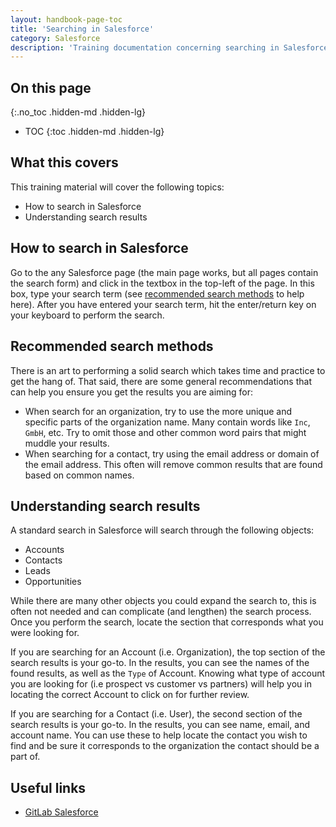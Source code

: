 ```yaml
---
layout: handbook-page-toc
title: 'Searching in Salesforce'
category: Salesforce
description: 'Training documentation concerning searching in Salesforce'
---
```


## On this page
{:.no_toc .hidden-md .hidden-lg}

- TOC
{:toc .hidden-md .hidden-lg}

## What this covers

This training material will cover the following topics:

* How to search in Salesforce
* Understanding search results

## How to search in Salesforce

Go to the any Salesforce page (the main page works, but all pages contain the
search form) and click in the textbox in the top-left of the page. In this box,
type your search term (see
[recommended search methods](#recommended-search-methods) to help here). After
you have entered your search term, hit the enter/return key on your keyboard to
perform the search.

## Recommended search methods

There is an art to performing a solid search which takes time and practice to
get the hang of. That said, there are some general recommendations that can
help you ensure you get the results you are aiming for:

* When search for an organization, try to use the more unique and specific
  parts of the organization name. Many contain words like `Inc`, `GmbH`, etc.
  Try to omit those and other common word pairs that might muddle your results.
* When searching for a contact, try using the email address or domain of the
  email address. This often will remove common results that are found based on
  common names.

## Understanding search results

A standard search in Salesforce will search through the following objects:

* Accounts
* Contacts
* Leads
* Opportunities

While there are many other objects you could expand the search to, this is
often not needed and can complicate (and lengthen) the search process. Once you
perform the search, locate the section that corresponds what you were looking
for.

If you are searching for an Account (i.e. Organization), the top section of the
search results is your go-to. In the results, you can see the names of the
found results, as well as the `Type` of Account. Knowing what type of account
you are looking for (i.e prospect vs customer vs partners) will help you in
locating the correct Account to click on for further review.

If you are searching for a Contact (i.e. User), the second section of the
search results is your go-to. In the results, you can see name, email, and
account name. You can use these to help locate the contact you wish to find and
be sure it corresponds to the organization the contact should be a part of.

## Useful links

* [GitLab Salesforce](https://gitlab.my.salesforce.com/)
